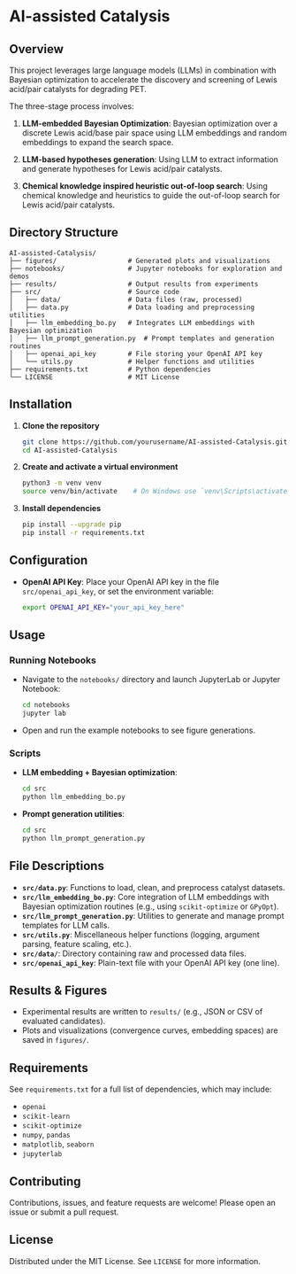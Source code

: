 # AI-assisted Catalysis

## Overview

This project leverages large language models (LLMs) in combination with Bayesian optimization to accelerate the discovery and screening of Lewis acid/pair catalysts for degrading PET. 

The three-stage process involves:

1. **LLM-embedded Bayesian Optimization**: Bayesian optimization over a discrete Lewis acid/base pair space using LLM embeddings and random embeddings to expand the search space.

2. **LLM-based hypotheses generation**: Using LLM to extract information and generate hypotheses for Lewis acid/pair catalysts.

3. **Chemical knowledge inspired heuristic out-of-loop search**: Using chemical knowledge and heuristics to guide the out-of-loop search for Lewis acid/pair catalysts.


## Directory Structure

```
AI-assisted-Catalysis/
├── figures/                  # Generated plots and visualizations
├── notebooks/                # Jupyter notebooks for exploration and demos
├── results/                  # Output results from experiments
├── src/                      # Source code
│   ├── data/                 # Data files (raw, processed)
│   ├── data.py               # Data loading and preprocessing utilities
│   ├── llm_embedding_bo.py   # Integrates LLM embeddings with Bayesian optimization
│   ├── llm_prompt_generation.py  # Prompt templates and generation routines
│   ├── openai_api_key        # File storing your OpenAI API key
│   └── utils.py              # Helper functions and utilities
├── requirements.txt          # Python dependencies
└── LICENSE                   # MIT License
```

## Installation

1. **Clone the repository**

   ```bash
   git clone https://github.com/yourusername/AI-assisted-Catalysis.git
   cd AI-assisted-Catalysis
   ```

2. **Create and activate a virtual environment**

   ```bash
   python3 -m venv venv
   source venv/bin/activate    # On Windows use `venv\Scripts\activate`
   ```

3. **Install dependencies**

   ```bash
   pip install --upgrade pip
   pip install -r requirements.txt
   ```

## Configuration

* **OpenAI API Key**: Place your OpenAI API key in the file `src/openai_api_key`, or set the environment variable:

  ```bash
  export OPENAI_API_KEY="your_api_key_here"
  ```

## Usage

### Running Notebooks

* Navigate to the `notebooks/` directory and launch JupyterLab or Jupyter Notebook:

  ```bash
  cd notebooks
  jupyter lab
  ```

* Open and run the example notebooks to see figure generations.

### Scripts

* **LLM embedding + Bayesian optimization**:

  ```bash
  cd src
  python llm_embedding_bo.py
  ```

* **Prompt generation utilities**:

  ```bash
  cd src
  python llm_prompt_generation.py
  ```

## File Descriptions

* **`src/data.py`**: Functions to load, clean, and preprocess catalyst datasets.
* **`src/llm_embedding_bo.py`**: Core integration of LLM embeddings with Bayesian optimization routines (e.g., using `scikit-optimize` or `GPyOpt`).
* **`src/llm_prompt_generation.py`**: Utilities to generate and manage prompt templates for LLM calls.
* **`src/utils.py`**: Miscellaneous helper functions (logging, argument parsing, feature scaling, etc.).
* **`src/data/`**: Directory containing raw and processed data files.
* **`src/openai_api_key`**: Plain-text file with your OpenAI API key (one line).

## Results & Figures

* Experimental results are written to `results/` (e.g., JSON or CSV of evaluated candidates).
* Plots and visualizations (convergence curves, embedding spaces) are saved in `figures/`.

## Requirements

See `requirements.txt` for a full list of dependencies, which may include:

* `openai`
* `scikit-learn`
* `scikit-optimize`
* `numpy`, `pandas`
* `matplotlib`, `seaborn`
* `jupyterlab`

## Contributing

Contributions, issues, and feature requests are welcome! Please open an issue or submit a pull request.

## License

Distributed under the MIT License. See `LICENSE` for more information.
